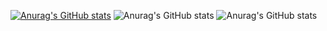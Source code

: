[![Anurag's GitHub stats](https://github-readme-stats.vercel.app/api?username=talls2)](https://github.com/anuraghazra/github-readme-stats)
![Anurag's GitHub stats](https://github-readme-stats.vercel.app/api?username=talls2&show_icons=true)
![Anurag's GitHub stats](https://github-readme-stats.vercel.app/api?username=talls2&show_icons=true&theme=tokyonight)

